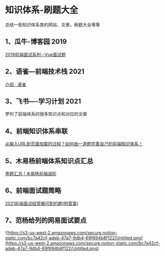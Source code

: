 # 知识体系-刷题大全
总结一些知识体系类的网站、文章，刷题大全等等

## 1、瓜牛-博客园  2019

[2019前端面试系列--Vue面试题](https://www.cnblogs.com/chenwenhao/p/11258895.html)

## 2、语雀—前端技术栈 2021

[介绍 · 语雀](https://www.yuque.com/along-n3gko/ezt5z9/dgckha)

## 3、飞书—-学习计划 2021

罗列了前端体系的很多知识点和对应的文章

[](https://vanda04bq8.feishu.cn/base/appcsAeOR6TWQw2TIlRmPsEBXJW?table=tblGmKn94GHbIVeI&view=vewTe1iz28)

## 4、前端知识体系串联

[从输入URL到页面加载的过程？如何由一道题完善自己的前端知识体系！](https://segmentfault.com/a/1190000013662126)

## 5、木易杨前端体系知识点汇总

[壹题汇总 | 木易杨前端进阶](http://muyiy.vip/question/)

## 6、前端面试题简略

[2021前端面试经常被问到的题(附答案)](https://blog.csdn.net/xieanna123/article/details/105545758)

## 7、范杨给列的网易面试要点

![https://s3-us-west-2.amazonaws.com/secure.notion-static.com/bc7a42cf-adeb-47a7-9db4-69f694b8f122/Untitled.png](https://s3-us-west-2.amazonaws.com/secure.notion-static.com/bc7a42cf-adeb-47a7-9db4-69f694b8f122/Untitled.png)